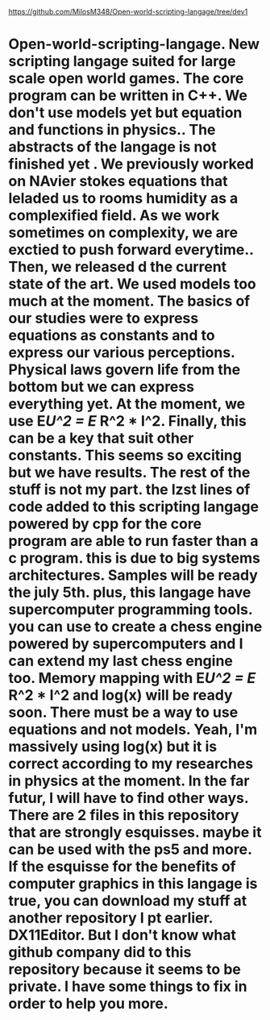 https://github.com/MilosM348/Open-world-scripting-langage/tree/dev1



# Open-world-scripting-langage. New scripting langage suited for large scale open world games. The core program can be written in C++. We don't use models yet but equation and functions in physics.. The abstracts of the langage is not finished yet . We previously worked on NAvier stokes equations that leladed us to  rooms humidity as a complexified field. As we work sometimes on complexity, we are exctied to push forward everytime.. Then, we released d the current state of the art. We used models too much at the moment. The basics of our studies were to express equations as constants and to express our various perceptions. Physical laws govern life from the bottom but we can express everything yet. At the moment, we use E*U^2 = E* R^2 * I^2. Finally, this can be a key that suit other constants. This seems so exciting but we have results. The rest of the stuff is not my part. the lzst lines of  code added to this scripting langage powered by cpp for the core program are able to run faster than a c program. this is due to big systems architectures. Samples will be ready the july 5th. plus, this langage have supercomputer programming tools. you can use to create a chess engine powered by supercomputers and I can extend my last chess engine too. Memory mapping with E*U^2 = E* R^2 * I^2 and log(x) will be ready soon. There must be a way to use equations and not models. Yeah, I'm massively using log(x) but it is correct according to my researches in physics at the moment. In the far futur, I will have to find other ways. There are 2 files in this repository that are strongly esquisses. maybe it can be used with the ps5 and more. If the esquisse for the benefits of computer graphics in this langage is true, you can download my stuff at another repository I pt earlier. DX11Editor. But I don't know what github company did to this repository because it seems to be private. I have some things to fix in order to help you more.
